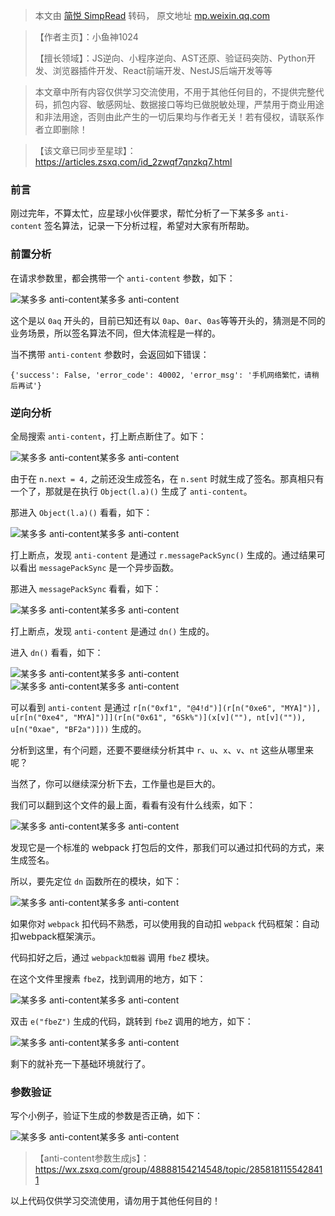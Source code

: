 > 本文由 [简悦 SimpRead](http://ksria.com/simpread/) 转码， 原文地址 [mp.weixin.qq.com](https://mp.weixin.qq.com/s/0uTgyi1g2p7_26GDuby26g)

> 【作者主页】：小鱼神1024
> 
> 【擅长领域】：JS逆向、小程序逆向、AST还原、验证码突防、Python开发、浏览器插件开发、React前端开发、NestJS后端开发等等

> 本文章中所有内容仅供学习交流使用，不用于其他任何目的，不提供完整代码，抓包内容、敏感网址、数据接口等均已做脱敏处理，严禁用于商业用途和非法用途，否则由此产生的一切后果均与作者无关！若有侵权，请联系作者立即删除！

> 【该文章已同步至星球】：https://articles.zsxq.com/id_2zwqf7qnzkq7.html

### 前言

刚过完年，不算太忙，应星球小伙伴要求，帮忙分析了一下某多多 `anti-content` 签名算法，记录一下分析过程，希望对大家有所帮助。

### 前置分析

在请求参数里，都会携带一个 `anti-content` 参数，如下：

![某多多 anti-content](https://mmbiz.qpic.cn/sz_mmbiz_jpg/vxZ2DaY4MctFicnfMEoMag5mLTq5Y9VOicc9mSnVojnbVuJaFSnJpcYC9lz4WV1S9Xs2TZ9j3sve5hEB9TMVQeeQ/640?wx_fmt=jpeg&from=appmsg&tp=webp&wxfrom=5&wx_lazy=1&wx_co=1 "null")某多多 anti-content

这个是以 `0aq` 开头的，目前已知还有以 `0ap`、`0ar`、`0as`等等开头的，猜测是不同的业务场景，所以签名算法不同，但大体流程是一样的。

当不携带 `anti-content` 参数时，会返回如下错误：

`{'success': False, 'error_code': 40002, 'error_msg': '手机网络繁忙，请稍后再试'}`

### 逆向分析

全局搜索 `anti-content`，打上断点断住了。如下：

![某多多 anti-content](https://mmbiz.qpic.cn/sz_mmbiz_jpg/vxZ2DaY4MctFicnfMEoMag5mLTq5Y9VOicuTzvanZ1Eaq3zySDM9ZiaxRnp6SSZT6icibsoubNrqxQqWs14oQERDtRQ/640?wx_fmt=jpeg&from=appmsg&tp=webp&wxfrom=5&wx_lazy=1&wx_co=1 "null")某多多 anti-content

由于在 `n.next = 4,` 之前还没生成签名，在 `n.sent` 时就生成了签名。那真相只有一个了，那就是在执行 `Object(l.a)()` 生成了 `anti-content`。

那进入 `Object(l.a)()` 看看，如下：

![某多多 anti-content](https://mmbiz.qpic.cn/sz_mmbiz_jpg/vxZ2DaY4MctFicnfMEoMag5mLTq5Y9VOic3ic2ndLbrS5JcKCkeVR1gicxZydIqFlMsvjJ3bTxM4jpcp5qqtTy2t5Q/640?wx_fmt=jpeg&from=appmsg&tp=webp&wxfrom=5&wx_lazy=1&wx_co=1 "null")某多多 anti-content

打上断点，发现 `anti-content` 是通过 `r.messagePackSync()` 生成的。通过结果可以看出 `messagePackSync` 是一个异步函数。

那进入 `messagePackSync` 看看，如下：

![某多多 anti-content](https://mmbiz.qpic.cn/sz_mmbiz_jpg/vxZ2DaY4MctFicnfMEoMag5mLTq5Y9VOicStYTgRTIUQ5XpjDokwiaxcNpmMpxFbzS8ia0hHZsFPpo569aIcphFevg/640?wx_fmt=jpeg&from=appmsg&tp=webp&wxfrom=5&wx_lazy=1&wx_co=1 "null")某多多 anti-content

打上断点，发现 `anti-content` 是通过 `dn()` 生成的。

进入 `dn()` 看看，如下：

![某多多 anti-content](https://mmbiz.qpic.cn/sz_mmbiz_jpg/vxZ2DaY4MctFicnfMEoMag5mLTq5Y9VOic4DIyEqAAIHuNaQ6lREIhiaNnBo4hgNlibBnNwvk8fsjaJEicmhlTy08icg/640?wx_fmt=jpeg&from=appmsg&tp=webp&wxfrom=5&wx_lazy=1&wx_co=1 "null")某多多 anti-content  
![某多多 anti-content](https://mmbiz.qpic.cn/sz_mmbiz_jpg/vxZ2DaY4MctFicnfMEoMag5mLTq5Y9VOicksGlO6a9QMVueGcH6sgyricUsNEn984qlKI5T0gu52TBTdHibZWXND1A/640?wx_fmt=jpeg&from=appmsg&tp=webp&wxfrom=5&wx_lazy=1&wx_co=1 "null")某多多 anti-content

可以看到 `anti-content` 是通过 `r[n("0xf1", "@4!d")](r[n("0xe6", "MYA]")], u[r[n("0xe4", "MYA]")]](r[n("0x61", "6Sk%")](x[v](""), nt[v]("")), u[n("0xae", "BF2a")]))` 生成的。

分析到这里，有个问题，还要不要继续分析其中 `r`、`u`、`x`、`v`、`nt` 这些从哪里来呢？

当然了，你可以继续深分析下去，工作量也是巨大的。

我们可以翻到这个文件的最上面，看看有没有什么线索，如下：

![某多多 anti-content](https://mmbiz.qpic.cn/sz_mmbiz_jpg/vxZ2DaY4MctFicnfMEoMag5mLTq5Y9VOicNNLo8g6wN9KuOpFabZMJN5kMLoXRgDeU3eVMOzSkHCs1wBBa0FImkg/640?wx_fmt=jpeg&from=appmsg&tp=webp&wxfrom=5&wx_lazy=1&wx_co=1 "null")某多多 anti-content

发现它是一个标准的 webpack 打包后的文件，那我们可以通过扣代码的方式，来生成签名。

所以，要先定位 `dn` 函数所在的模块，如下：

![某多多 anti-content](https://mmbiz.qpic.cn/sz_mmbiz_jpg/vxZ2DaY4MctFicnfMEoMag5mLTq5Y9VOicgXQtjEqhu5ADyK1SBNXU803JLHutMDV0tklPps1EQdUagVkHENLMmg/640?wx_fmt=jpeg&from=appmsg&tp=webp&wxfrom=5&wx_lazy=1&wx_co=1 "null")某多多 anti-content

如果你对 `webpack` 扣代码不熟悉，可以使用我的自动扣 `webpack` 代码框架：自动扣webpack框架演示。

代码扣好之后，通过 `webpack加载器` 调用 `fbeZ` 模块。

在这个文件里搜素 `fbeZ`，找到调用的地方，如下：

![某多多 anti-content](https://mmbiz.qpic.cn/sz_mmbiz_jpg/vxZ2DaY4MctFicnfMEoMag5mLTq5Y9VOicib6ib7He1RaiaDP2BhYrmeAsib4z3jrPykiaA2riaxj0xibOB0TNiafNk5qAyA/640?wx_fmt=jpeg&from=appmsg&tp=webp&wxfrom=5&wx_lazy=1&wx_co=1 "null")某多多 anti-content

双击 `e("fbeZ")` 生成的代码，跳转到 `fbeZ` 调用的地方，如下：

![某多多 anti-content](https://mmbiz.qpic.cn/sz_mmbiz_jpg/vxZ2DaY4MctFicnfMEoMag5mLTq5Y9VOicHJDmsCaqSib2LS0V6pOD160zz3Op4oNxnoqn8Y1FkmQd2TAlv6jOjFA/640?wx_fmt=jpeg&from=appmsg&tp=webp&wxfrom=5&wx_lazy=1&wx_co=1 "null")某多多 anti-content

剩下的就补充一下基础环境就行了。

### 参数验证

写个小例子，验证下生成的参数是否正确，如下：

![某多多 anti-content](https://mmbiz.qpic.cn/sz_mmbiz_jpg/vxZ2DaY4MctFicnfMEoMag5mLTq5Y9VOicY69OIpFibuYXd0JGsYpDgicYS1NnWHWkCyxfXIJ99SMrUsc3fq8VCGsQ/640?wx_fmt=jpeg&from=appmsg&tp=webp&wxfrom=5&wx_lazy=1&wx_co=1 "null")某多多 anti-content

> 【anti-content参数生成js】：https://wx.zsxq.com/group/48888154214548/topic/2858181155428411

以上代码仅供学习交流使用，请勿用于其他任何目的！